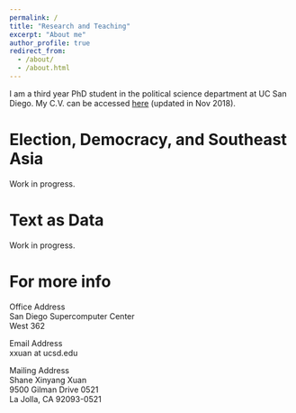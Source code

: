 ```yaml
---
permalink: /
title: "Research and Teaching"
excerpt: "About me"
author_profile: true
redirect_from: 
  - /about/
  - /about.html
---
```


I am a third year PhD student in the political science department at UC San Diego. My C.V. can be accessed [here](../files/XUAN_CV2018.pdf "PDF") (updated in Nov 2018).

Election, Democracy, and Southeast Asia
======
Work in progress.

Text as Data
======
Work in progress. 

For more info
======
Office Address  
San Diego Supercomputer Center  
West 362

Email Address  
xxuan at ucsd.edu

Mailing Address  
Shane Xinyang Xuan  
9500 Gilman Drive 0521  
La Jolla, CA 92093-0521
